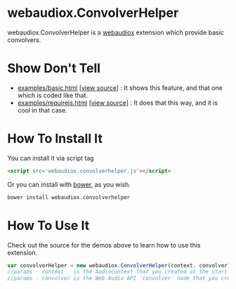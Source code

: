 webaudiox.ConvolverHelper
========================

webaudiox.ConvolverHelper is a [webaudiox](https://github.com/jeromeetienne/webaudiox)
extension which provide basic convolvers.

Show Don't Tell
===============
* [examples/basic.html](http://erichlof.github.io/webaudiox.convolverhelper/examples/ConvolverDemo.html)
\[[view source](https://github.com/erichlof/webaudiox.convolverhelper/blob/master/examples/ConvolverDemo.html)\] :
It shows this feature, and that one which is coded like that.
* [examples/requirejs.html](http://erichlof.github.io/webaudiox.convolverhelper/examples/requirejs.html)
\[[view source](https://github.com/erichlof/webaudiox.convolverhelper/blob/master/examples/requirejs.html)\] :
It does that this way, and it is cool in that case.

How To Install It
=================

You can install it via script tag

```html
<script src='webaudiox.convolverhelper.js'></script>
```

Or you can install with [bower](http://bower.io/), as you wish.

```bash
bower install webaudiox.convolverhelper
```

How To Use It
=============

Check out the source for the demos above to learn how to use this extension.

```javascript
var convolverHelper	= new webaudiox.ConvolverHelper(context, convolver);
//params - context   is the AudioContext that you created at the start of the program
//params - convolver is the Web Audio API 'convolver' node that you created just before this line
```
